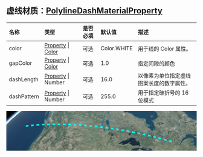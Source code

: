 ## 虚线材质：[PolylineDashMaterialProperty](https://staven630.github.io/cesium-doc-zh/PolylineDashMaterialProperty.html)

| 名称        | 类型                                                                                                                                 | 是否必填 | 默认值      | 描述                                     |
| :---------- | :----------------------------------------------------------------------------------------------------------------------------------- | :------- | :---------- | :--------------------------------------- |
| color       | [Property](https://staven630.github.io/cesium-doc-zh/Property.html) \| [Color](https://staven630.github.io/cesium-doc-zh/Color.html) | 可选     | Color.WHITE | 用于线的 Color 属性。                    |
| gapColor    | [Property](https://staven630.github.io/cesium-doc-zh/Property.html) \| [Color](https://staven630.github.io/cesium-doc-zh/Color.html) | 可选     | 1.0         | 指定间隙的颜色                           |
| dashLength  | [Property](https://staven630.github.io/cesium-doc-zh/Property.html) \| Number                                                        | 可选     | 16.0        | 以像素为单位指定虚线图案长度的数字属性。 |
| dashPattern | [Property](https://staven630.github.io/cesium-doc-zh/Property.html) \| Number                                                        | 可选     | 255.0       | 用于指定破折号的 16 位模式               |

![PolylineDashMaterialProperty](../img/PolylineDashMaterialProperty.png)
